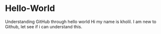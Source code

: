 # Hello-World
Understanding GitHub through hello world
Hi my name is kholil. I am new to Github, let see if i can understand this.
